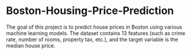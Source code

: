 # Boston-Housing-Price-Prediction
The goal of this project is to predict house prices in Boston using various machine learning models. The dataset contains 13 features (such as crime rate, number of rooms, property tax, etc.), and the target variable is the median house price.
